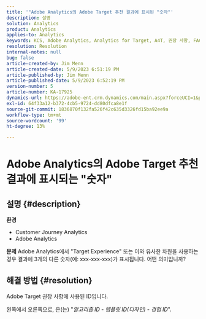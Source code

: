 ```yaml
---
title: '"Adobe Analytics의 Adobe Target 추천 결과에 표시된 "숫자"'
description: 설명
solution: Analytics
product: Analytics
applies-to: Analytics
keywords: KCS, Adobe Analytics, Analytics for Target, A4T, 권장 사항, FAQ, Adobe Target, 숫자, 결과, 표시, Customer Journey Analytics
resolution: Resolution
internal-notes: null
bug: false
article-created-by: Jim Menn
article-created-date: 5/9/2023 6:51:19 PM
article-published-by: Jim Menn
article-published-date: 5/9/2023 6:52:19 PM
version-number: 5
article-number: KA-17925
dynamics-url: https://adobe-ent.crm.dynamics.com/main.aspx?forceUCI=1&pagetype=entityrecord&etn=knowledgearticle&id=3aa5cc79-9aee-ed11-8849-6045bd0061cb
exl-id: 64f33a12-b372-4cb5-9724-dd80dfca8e1f
source-git-commit: 1836870f132fa526f42c635d3326fd15ba92ee9a
workflow-type: tm+mt
source-wordcount: '99'
ht-degree: 13%

---
```


# Adobe Analytics의 Adobe Target 추천 결과에 표시되는 &quot;숫자&quot;

## 설명 {#description}

<b>환경</b>
- Customer Journey Analytics
- Adobe Analytics




<b>문제</b>
Adobe Analytics에서 &quot;Target Experience&quot; 또는 이와 유사한 차원을 사용하는 경우 결과에 3개의 다른 숫자(예: xxx-xxx-xxx)가 표시됩니다.
어떤 의미입니까?


## 해결 방법 {#resolution}


Adobe Target 권장 사항에 사용된 ID입니다.

왼쪽에서 오른쪽으로, 은(는) &quot;*알고리즘 ID - 템플릿 ID(디자인) - 경험 ID*&quot;.

